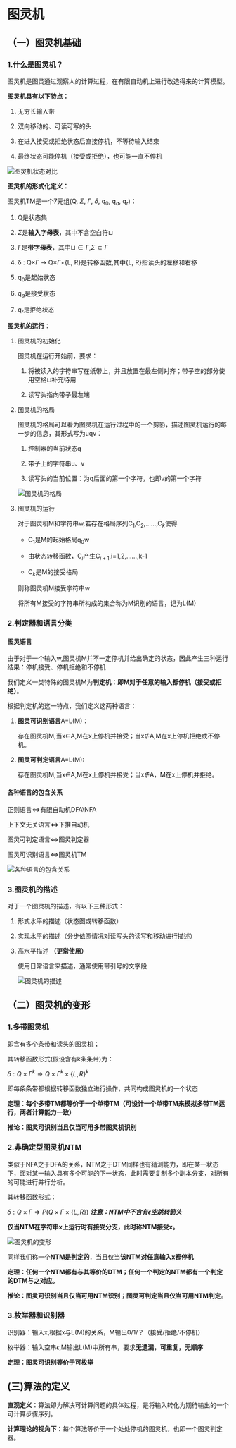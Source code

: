 # 图灵机

## （一）图灵机基础

### 1.什么是图灵机？

图灵机是图灵通过观察人的计算过程，在有限自动机上进行改造得来的计算模型。

**图灵机具有以下特点：**

1. 无穷长输入带
   
2. 双向移动的、可读可写的头
   
3. 在进入接受或拒绝状态后直接停机，不等待输入结束
   
4. 最终状态可能停机（接受或拒绝），也可能一直不停机
   
![图灵机状态对比](U:\home\lbz\GitHouse\数据结构和算法\计算理论\图灵机\附加材料\图灵机特点.png)

**图灵机的形式化定义：**

图灵机TM是一个7元组(Q, $\Sigma$, $\Gamma$, $\delta$, q$_0$, q$_a$, q$_r$)：

1. Q是状态集
   
2. $\Sigma$是**输入字母表**，其中不含空白符$\sqcup$
   
3. $\Gamma$是**带字母表**，其中$\sqcup \in \Gamma$,$\Sigma \subset \Gamma$
   
4. δ : Q×$\Gamma$ → Q×$\Gamma$×{L, R}是转移函数,其中{L, R}指读头的左移和右移
   
5. q$_0$是起始状态
   
6. q$_a$是接受状态
   
7. q$_r$是拒绝状态
   
**图灵机的运行**：

1. 图灵机的初始化
   
   图灵机在运行开始前，要求：
   
   1. 将被读入的字符串写在纸带上，并且放置在最左侧对齐；带子空的部分使用空格$\sqcup$补充待用
      
   2. 读写头指向带子最左端
      
2. 图灵机的格局
   
   图灵机的格局可以看为图灵机在运行过程中的一个剪影，描述图灵机运行的每一步的信息，其形式写为uqv：
   
   1. 控制器的当前状态q
      
   2. 带子上的字符串u、v
      
   3. 读写头的当前位置：为q后面的第一个字符，也即v的第一个字符
      
   ![图灵机的格局](U:\home\lbz\GitHouse\数据结构和算法\计算理论\图灵机\附加材料\图灵机的格局.png)
   
3. 图灵机的运行
   
   对于图灵机M和字符串w,若存在格局序列C$_1$,C$_2$,……,C$_k$使得
   
   - C$_1$是M的起始格局q$_0$w
     
   - 由状态转移函数，C$_i$产生C$_{i+1}$,i=1,2,……,k-1
     
   - C$_k$是M的接受格局
     
   则称图灵机M接受字符串w
   
   将所有M接受的字符串所构成的集合称为M识别的语言，记为L(M)
   
### 2.判定器和语言分类

#### 图灵语言

由于对于一个输入w,图灵机M并不一定停机并给出确定的状态，因此产生三种运行结果：停机接受、停机拒绝和不停机

我们定义一类特殊的图灵机M为**判定机**：**即M对于任意的输入都停机（接受或拒绝）**。

根据判定机的这一特点，我们定义这两种语言：

1. **图灵可识别语言**A=L(M)：
   
   存在图灵机M,当x$\in$A,M在x上停机并接受；当x$\notin$A,M在x上停机拒绝或不停机。
   
2. **图灵可判定语言**A=L(M):
   
   存在图灵机M,当x$\in$A,M在x上停机并接受；当x$\notin$A，M在x上停机并拒绝。
   
#### 各种语言的包含关系

正则语言$\Leftrightarrow$有限自动机DFA\NFA

上下文无关语言$\Leftrightarrow$下推自动机

图灵可判定语言$\Leftrightarrow$图灵判定器

图灵可识别语言$\Leftrightarrow$图灵机TM

![各种语言的包含关系](U:\home\lbz\GitHouse\数据结构和算法\计算理论\图灵机\附加材料\各种语言的包含关系.png)

### 3.图灵机的描述

对于一个图灵机的描述，有以下三种形式：

1. 形式水平的描述（状态图或转移函数）
   
2. 实现水平的描述（分步依照情况对读写头的读写和移动进行描述）
   
3. 高水平描述 **（更常使用）**
   
   使用日常语言来描述，通常使用带引号的文字段
   
   ![图灵机的描述](U:\home\lbz\GitHouse\数据结构和算法\计算理论\图灵机\附加材料\图灵机的描述.png)
   
## （二）图灵机的变形

### 1.多带图灵机

即含有多个条带和读头的图灵机；

其转移函数形式(假设含有k条条带)为：

$\delta : Q \times \Gamma^k \Rightarrow Q \times \Gamma^k \times \{L,R\}^k$

即每条条带都根据转移函数独立进行操作，共同构成图灵机的一个状态

**定理：每个多带TM都等价于一个单带TM（可设计一个单带TM来模拟多带TM运行，两者计算能力一致）**

**推论：图灵可识别当且仅当可用多带图灵机识别**

### 2.非确定型图灵机NTM

类似于NFA之于DFA的关系，NTM之于DTM同样也有猜测能力，即在某一状态下，面对某一输入具有多个可能的下一状态，此时需要复制多个副本分支，对所有的可能进行并行分析。

其转移函数形式：

$\delta : Q \times \Gamma \Rightarrow P (Q \times \Gamma \times \{ L,R\} )$ ***注意：NTM中不含有$\epsilon$空跳转箭头***

**仅当NTM在字符串x上运行时有接受分支，此时称NTM接受x。**

![图灵机的变形](U:\home\lbz\GitHouse\数据结构和算法\计算理论\图灵机\附加材料\图灵机的变形.png)

同样我们称一个**NTM是判定的**，当且仅当**该NTM对任意输入x都停机**

**定理：任何一个NTM都有与其等价的DTM；任何一个判定的NTM都有一个判定的DTM与之对应。**

**推论：图灵可识别当且仅当可用NTM识别；图灵可判定当且仅当可用NTM判定**。

### 3.枚举器和识别器

识别器：输入x,根据x与L(M)的关系，M输出0/1/？（接受/拒绝/不停机）

枚举器：输入空串$\epsilon$,M输出L(M)中所有串，要求**无遗漏，可重复，无顺序**

**定理：图灵可识别等价于可枚举**

## (三)算法的定义

**直观定义**：算法即为解决可计算问题的具体过程，是将输入转化为期待输出的一个可计算步骤序列。

**计算理论的视角下**：每个算法等价于一个处处停机的图灵机，也即一个图灵判定器。


